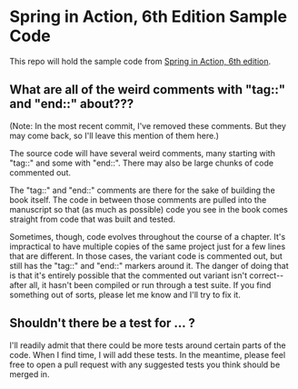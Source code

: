 # Spring in Action, 6th Edition Sample Code

This repo will hold the sample code from [Spring in Action, 6th edition](https://www.manning.com/books/spring-in-action-sixth-edition).

## What are all of the weird comments with "tag::" and "end::" about???

(Note: In the most recent commit, I've removed these comments. But they may come back, so I'll leave this mention of them here.)

The source code will have several weird comments, many starting with "tag::" and some with "end::". There may also be large chunks of code commented out.

The "tag::" and "end::" comments are there for the sake of building the book itself. The code in between those comments are pulled into the manuscript so that (as much as possible) code you see in the book comes straight from code that was built and tested.

Sometimes, though, code evolves throughout the course of a chapter. It's impractical to have multiple copies of the same project just for a few lines that are different. In those cases, the variant code is commented out, but still has the "tag::" and "end::" markers around it. The danger of doing that is that it's entirely possible that the commented out variant isn't correct--after all, it hasn't been compiled or run through a test suite. If you find something out of sorts, please let me know and I'll try to fix it.

## Shouldn't there be a test for ... ?

I'll readily admit that there could be more tests around certain parts of the code. When I find time, I will add these tests. In the meantime, please feel free to open a pull request with any suggested tests you think should be merged in.
